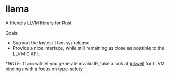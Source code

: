 # llama

A friendly LLVM library for Rust

Goals:
- Support the lastest `llvm-sys` release
- Provide a nice interface, while still remaining as close as possible to the LLVM C API.

**NOTE*: `llama` will let you generate invalid IR, take a look at [inkwell](https://github.com/TheDan64/inkwell) for LLVM bindings with a focus on type-safety


